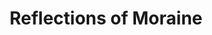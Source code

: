 ---
layout: product
product_id: 1491349405758
id: 1491349405758
title: Reflections of Moraine
body_html: >-
  <p>Taken at Moraine Lake during the summer of 2018.</p>

  <p>The very first view of Moraine Lake as you arrive. It’s incredible that places like this exist and we all get see them.</p>

  <p> </p>
vendor: Connell McCarthy
product_type: Posters, Prints, & Visual Artwork
created_at: 2018-10-13T21:02:03-04:00
handle: reflections-of-moraine
updated_at: 2022-03-31T15:43:08-04:00
published_at: 2018-08-22T19:38:24-04:00
template_suffix: ""
status: active
published_scope: global
tags: Batch 02, lake, mountain, mountains, Print, Trees, water
admin_graphql_api_id: gid://shopify/Product/1491349405758
variants:
  - id: 39577160581182
    product_id: 1491349405758
    title: 8x10” / Full Colour
    price: "35.00"
    sku: CM-PP-B2-11-XXS-FC
    position: 1
    inventory_policy: continue
    compare_at_price: null
    fulfillment_service: manual
    inventory_management: shopify
    option1: 8x10”
    option2: Full Colour
    option3: null
    created_at: 2021-09-01T14:28:57-04:00
    updated_at: 2022-02-07T16:01:18-05:00
    taxable: true
    barcode: ""
    grams: 208
    image_id: 6301675126846
    weight: 0.208
    weight_unit: kg
    inventory_item_id: 41671601225790
    inventory_quantity: 100
    old_inventory_quantity: 100
    requires_shipping: true
    admin_graphql_api_id: gid://shopify/ProductVariant/39577160581182
  - id: 39577160613950
    product_id: 1491349405758
    title: 8x10” / Black & White
    price: "35.00"
    sku: CM-PP-B2-11-XXS-BW
    position: 2
    inventory_policy: continue
    compare_at_price: null
    fulfillment_service: manual
    inventory_management: shopify
    option1: 8x10”
    option2: Black & White
    option3: null
    created_at: 2021-09-01T14:28:57-04:00
    updated_at: 2022-02-07T16:01:17-05:00
    taxable: true
    barcode: ""
    grams: 208
    image_id: 6301674733630
    weight: 0.208
    weight_unit: kg
    inventory_item_id: 41671601258558
    inventory_quantity: 100
    old_inventory_quantity: 100
    requires_shipping: true
    admin_graphql_api_id: gid://shopify/ProductVariant/39577160613950
  - id: 39577160646718
    product_id: 1491349405758
    title: 8.5x11” / Full Colour
    price: "35.00"
    sku: CM-PP-B2-11-XS-FC
    position: 3
    inventory_policy: continue
    compare_at_price: null
    fulfillment_service: manual
    inventory_management: shopify
    option1: 8.5x11”
    option2: Full Colour
    option3: null
    created_at: 2021-09-01T14:28:57-04:00
    updated_at: 2022-02-07T16:01:15-05:00
    taxable: true
    barcode: ""
    grams: 208
    image_id: 6301675126846
    weight: 0.208
    weight_unit: kg
    inventory_item_id: 41671601291326
    inventory_quantity: 100
    old_inventory_quantity: 100
    requires_shipping: true
    admin_graphql_api_id: gid://shopify/ProductVariant/39577160646718
  - id: 39577160679486
    product_id: 1491349405758
    title: 8.5x11” / Black & White
    price: "35.00"
    sku: CM-PP-B2-11-XS-BW
    position: 4
    inventory_policy: continue
    compare_at_price: null
    fulfillment_service: manual
    inventory_management: shopify
    option1: 8.5x11”
    option2: Black & White
    option3: null
    created_at: 2021-09-01T14:28:57-04:00
    updated_at: 2022-02-07T16:01:22-05:00
    taxable: true
    barcode: ""
    grams: 208
    image_id: 6301674733630
    weight: 0.208
    weight_unit: kg
    inventory_item_id: 41671601324094
    inventory_quantity: 100
    old_inventory_quantity: 100
    requires_shipping: true
    admin_graphql_api_id: gid://shopify/ProductVariant/39577160679486
  - id: 39577160712254
    product_id: 1491349405758
    title: 13x19” / Full Colour
    price: "40.00"
    sku: CM-PP-B2-11-S-FC
    position: 5
    inventory_policy: continue
    compare_at_price: null
    fulfillment_service: manual
    inventory_management: shopify
    option1: 13x19”
    option2: Full Colour
    option3: null
    created_at: 2021-09-01T14:28:57-04:00
    updated_at: 2022-02-07T16:01:21-05:00
    taxable: true
    barcode: ""
    grams: 208
    image_id: 6301675126846
    weight: 0.208
    weight_unit: kg
    inventory_item_id: 41671601356862
    inventory_quantity: 100
    old_inventory_quantity: 100
    requires_shipping: true
    admin_graphql_api_id: gid://shopify/ProductVariant/39577160712254
  - id: 39577160745022
    product_id: 1491349405758
    title: 13x19” / Black & White
    price: "40.00"
    sku: CM-PP-B2-11-S-BW
    position: 6
    inventory_policy: continue
    compare_at_price: null
    fulfillment_service: manual
    inventory_management: shopify
    option1: 13x19”
    option2: Black & White
    option3: null
    created_at: 2021-09-01T14:28:57-04:00
    updated_at: 2022-02-07T16:01:20-05:00
    taxable: true
    barcode: ""
    grams: 208
    image_id: 6301674733630
    weight: 0.208
    weight_unit: kg
    inventory_item_id: 41671601389630
    inventory_quantity: 100
    old_inventory_quantity: 100
    requires_shipping: true
    admin_graphql_api_id: gid://shopify/ProductVariant/39577160745022
  - id: 39577160777790
    product_id: 1491349405758
    title: 16x20” / Full Colour
    price: "50.00"
    sku: CM-PP-B2-11-M-FC
    position: 7
    inventory_policy: continue
    compare_at_price: null
    fulfillment_service: manual
    inventory_management: shopify
    option1: 16x20”
    option2: Full Colour
    option3: null
    created_at: 2021-09-01T14:28:57-04:00
    updated_at: 2022-02-07T16:01:20-05:00
    taxable: true
    barcode: ""
    grams: 208
    image_id: 6301675126846
    weight: 0.208
    weight_unit: kg
    inventory_item_id: 41671601422398
    inventory_quantity: 100
    old_inventory_quantity: 100
    requires_shipping: true
    admin_graphql_api_id: gid://shopify/ProductVariant/39577160777790
  - id: 39577160810558
    product_id: 1491349405758
    title: 16x20” / Black & White
    price: "50.00"
    sku: CM-PP-B2-11-M-BW
    position: 8
    inventory_policy: continue
    compare_at_price: null
    fulfillment_service: manual
    inventory_management: shopify
    option1: 16x20”
    option2: Black & White
    option3: null
    created_at: 2021-09-01T14:28:57-04:00
    updated_at: 2022-02-07T16:01:21-05:00
    taxable: true
    barcode: ""
    grams: 208
    image_id: 6301674733630
    weight: 0.208
    weight_unit: kg
    inventory_item_id: 41671601455166
    inventory_quantity: 100
    old_inventory_quantity: 100
    requires_shipping: true
    admin_graphql_api_id: gid://shopify/ProductVariant/39577160810558
  - id: 39577160843326
    product_id: 1491349405758
    title: 20x24” / Full Colour
    price: "60.00"
    sku: CM-PP-B2-11-L-FC
    position: 9
    inventory_policy: continue
    compare_at_price: null
    fulfillment_service: manual
    inventory_management: shopify
    option1: 20x24”
    option2: Full Colour
    option3: null
    created_at: 2021-09-01T14:28:57-04:00
    updated_at: 2022-02-07T16:01:20-05:00
    taxable: true
    barcode: ""
    grams: 208
    image_id: 6301675126846
    weight: 0.208
    weight_unit: kg
    inventory_item_id: 41671601487934
    inventory_quantity: 100
    old_inventory_quantity: 100
    requires_shipping: true
    admin_graphql_api_id: gid://shopify/ProductVariant/39577160843326
  - id: 39577160876094
    product_id: 1491349405758
    title: 20x24” / Black & White
    price: "60.00"
    sku: CM-PP-B2-11-L-BW
    position: 10
    inventory_policy: continue
    compare_at_price: null
    fulfillment_service: manual
    inventory_management: shopify
    option1: 20x24”
    option2: Black & White
    option3: null
    created_at: 2021-09-01T14:28:57-04:00
    updated_at: 2022-02-07T16:01:26-05:00
    taxable: true
    barcode: ""
    grams: 208
    image_id: 6301674733630
    weight: 0.208
    weight_unit: kg
    inventory_item_id: 41671601520702
    inventory_quantity: 100
    old_inventory_quantity: 100
    requires_shipping: true
    admin_graphql_api_id: gid://shopify/ProductVariant/39577160876094
  - id: 39577160908862
    product_id: 1491349405758
    title: 20x30” / Full Colour
    price: "70.00"
    sku: CM-PP-B2-11-XL-FC
    position: 11
    inventory_policy: continue
    compare_at_price: null
    fulfillment_service: manual
    inventory_management: shopify
    option1: 20x30”
    option2: Full Colour
    option3: null
    created_at: 2021-09-01T14:28:57-04:00
    updated_at: 2022-02-07T16:01:25-05:00
    taxable: true
    barcode: ""
    grams: 208
    image_id: 6301675126846
    weight: 0.208
    weight_unit: kg
    inventory_item_id: 41671601553470
    inventory_quantity: 100
    old_inventory_quantity: 100
    requires_shipping: true
    admin_graphql_api_id: gid://shopify/ProductVariant/39577160908862
  - id: 39577160941630
    product_id: 1491349405758
    title: 20x30” / Black & White
    price: "70.00"
    sku: CM-PP-B2-11-XL-BW
    position: 12
    inventory_policy: continue
    compare_at_price: null
    fulfillment_service: manual
    inventory_management: shopify
    option1: 20x30”
    option2: Black & White
    option3: null
    created_at: 2021-09-01T14:28:57-04:00
    updated_at: 2022-02-07T16:01:25-05:00
    taxable: true
    barcode: ""
    grams: 208
    image_id: 6301674733630
    weight: 0.208
    weight_unit: kg
    inventory_item_id: 41671601586238
    inventory_quantity: 100
    old_inventory_quantity: 100
    requires_shipping: true
    admin_graphql_api_id: gid://shopify/ProductVariant/39577160941630
  - id: 39577160974398
    product_id: 1491349405758
    title: 24x36” / Full Colour
    price: "90.00"
    sku: CM-PP-B2-11-XXL-FC
    position: 13
    inventory_policy: continue
    compare_at_price: null
    fulfillment_service: manual
    inventory_management: shopify
    option1: 24x36”
    option2: Full Colour
    option3: null
    created_at: 2021-09-01T14:28:57-04:00
    updated_at: 2022-02-07T16:01:25-05:00
    taxable: true
    barcode: ""
    grams: 208
    image_id: 6301675126846
    weight: 0.208
    weight_unit: kg
    inventory_item_id: 41671601619006
    inventory_quantity: 100
    old_inventory_quantity: 100
    requires_shipping: true
    admin_graphql_api_id: gid://shopify/ProductVariant/39577160974398
  - id: 39577161007166
    product_id: 1491349405758
    title: 24x36” / Black & White
    price: "90.00"
    sku: CM-PP-B2-11-XXL-BW
    position: 14
    inventory_policy: continue
    compare_at_price: null
    fulfillment_service: manual
    inventory_management: shopify
    option1: 24x36”
    option2: Black & White
    option3: null
    created_at: 2021-09-01T14:28:57-04:00
    updated_at: 2022-02-07T16:01:31-05:00
    taxable: true
    barcode: ""
    grams: 208
    image_id: 6301674733630
    weight: 0.208
    weight_unit: kg
    inventory_item_id: 41671601651774
    inventory_quantity: 100
    old_inventory_quantity: 100
    requires_shipping: true
    admin_graphql_api_id: gid://shopify/ProductVariant/39577161007166
  - id: 39577161039934
    product_id: 1491349405758
    title: 30x40” / Full Colour
    price: "100.00"
    sku: CM-PP-B2-11-XXXL-FC
    position: 15
    inventory_policy: continue
    compare_at_price: null
    fulfillment_service: manual
    inventory_management: shopify
    option1: 30x40”
    option2: Full Colour
    option3: null
    created_at: 2021-09-01T14:28:57-04:00
    updated_at: 2022-02-07T16:01:30-05:00
    taxable: true
    barcode: ""
    grams: 208
    image_id: 6301675126846
    weight: 0.208
    weight_unit: kg
    inventory_item_id: 41671601684542
    inventory_quantity: 100
    old_inventory_quantity: 100
    requires_shipping: true
    admin_graphql_api_id: gid://shopify/ProductVariant/39577161039934
  - id: 39577161072702
    product_id: 1491349405758
    title: 30x40” / Black & White
    price: "100.00"
    sku: CM-PP-B2-11-XXXL-BW
    position: 16
    inventory_policy: continue
    compare_at_price: null
    fulfillment_service: manual
    inventory_management: shopify
    option1: 30x40”
    option2: Black & White
    option3: null
    created_at: 2021-09-01T14:28:57-04:00
    updated_at: 2022-02-07T16:01:31-05:00
    taxable: true
    barcode: ""
    grams: 208
    image_id: 6301674733630
    weight: 0.208
    weight_unit: kg
    inventory_item_id: 41671601717310
    inventory_quantity: 100
    old_inventory_quantity: 100
    requires_shipping: true
    admin_graphql_api_id: gid://shopify/ProductVariant/39577161072702
options:
  - id: 2045814505534
    product_id: 1491349405758
    name: Size
    position: 1
    values:
      - 8x10”
      - 8.5x11”
      - 13x19”
      - 16x20”
      - 20x24”
      - 20x30”
      - 24x36”
      - 30x40”
  - id: 8589997473854
    product_id: 1491349405758
    name: Color
    position: 2
    values:
      - Full Colour
      - Black & White
images:
  - id: 6301675126846
    product_id: 1491349405758
    position: 1
    created_at: 2019-03-17T13:03:45-04:00
    updated_at: 2019-10-20T18:44:17-04:00
    alt: null
    width: 1000
    height: 1500
    src: https://cdn.shopify.com/s/files/1/1624/2355/products/Print-Shot---Dark-Background-_Reflections-of-Moraine-2019.jpg?v=1571611457
    variant_ids:
      - 39577160581182
      - 39577160646718
      - 39577160712254
      - 39577160777790
      - 39577160843326
      - 39577160908862
      - 39577160974398
      - 39577161039934
    admin_graphql_api_id: gid://shopify/ProductImage/6301675126846
  - id: 6301674733630
    product_id: 1491349405758
    position: 2
    created_at: 2019-03-17T13:03:44-04:00
    updated_at: 2019-10-20T18:44:17-04:00
    alt: null
    width: 1000
    height: 1500
    src: https://cdn.shopify.com/s/files/1/1624/2355/products/Print-Shot---Dark-Background-_Reflections-of-Moraine-2019_-B_W.jpg?v=1571611457
    variant_ids:
      - 39577160613950
      - 39577160679486
      - 39577160745022
      - 39577160810558
      - 39577160876094
      - 39577160941630
      - 39577161007166
      - 39577161072702
    admin_graphql_api_id: gid://shopify/ProductImage/6301674733630
  - id: 28230249644094
    product_id: 1491349405758
    position: 3
    created_at: 2021-05-04T20:34:48-04:00
    updated_at: 2021-05-04T20:34:48-04:00
    alt: null
    width: 2000
    height: 1800
    src: https://cdn.shopify.com/s/files/1/1624/2355/products/PAR_02_0001_74691c3f-7f56-4198-8680-d3d953410d60.png?v=1620174888
    variant_ids: []
    admin_graphql_api_id: gid://shopify/ProductImage/28230249644094
image:
  id: 6301675126846
  product_id: 1491349405758
  position: 1
  created_at: 2019-03-17T13:03:45-04:00
  updated_at: 2019-10-20T18:44:17-04:00
  alt: null
  width: 1000
  height: 1500
  src: https://cdn.shopify.com/s/files/1/1624/2355/products/Print-Shot---Dark-Background-_Reflections-of-Moraine-2019.jpg?v=1571611457
  variant_ids:
    - 39577160581182
    - 39577160646718
    - 39577160712254
    - 39577160777790
    - 39577160843326
    - 39577160908862
    - 39577160974398
    - 39577161039934
  admin_graphql_api_id: gid://shopify/ProductImage/6301675126846

---